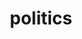---
title: politics
custom_css: blog.css
layout: landing
description: Everyone's favorite subject
include_search: true
include_excerpts: true
include_number_of_words: true
include_categories: false
include_dates: true
---